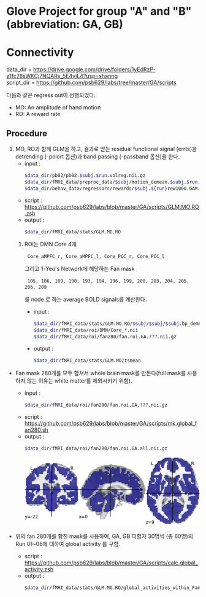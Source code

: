 Glove Project for group "A" and "B" (abbreviation: GA, GB)
=========================================================

# Connectivity

data_dir = https://drive.google.com/drive/folders/1yEdRzP-z1fc78sWKCj7NQARx_5E4viL4?usp=sharing  
script_dir = https://github.com/psb629/labs/tree/master/GA/scripts

다음과 같은 regress out이 선행되었다.
* MO: An amplitude of hand motion
* RO: A reward rate

## Procedure

1. MO, RO과 함께 GLM을 하고, 결과로 얻는 residual functional signal (errts)을 detrending (-polort 옵션)과 band passing (-passband 옵션)을 한다.
	* input : 
		```zsh
		$data_dir/pb02/pb02.$subj.$run.volreg.nii.gz
		$data_dir/fMRI_data/preproc_data/$subj/motion_demean.$subj.$run.1D
		$data_dir/behav_data/regressors/rewards/$subj.${run}rew1000.GAM.1D
		```
	* script : https://github.com/psb629/labs/blob/master/GA/scripts/GLM.MO.RO.zsh
	* output : 
		```zsh
		$data_dir/fMRI_data/stats/GLM.MO.RO
		```
	1. ROI는 DMN Core 4개
		
			Core_aMPFC_r, Core_aMPFC_l, Core_PCC_r, Core_PCC_l

		그리고 1-Yeo's Network에 해당하는 Fan mask
		
			105, 106, 189, 190, 193, 194, 196, 199, 200, 203, 204, 205, 206, 209

		를 node 로 하는 average BOLD signals를 계산한다.
		
		* input :
			```zsh
			$data_dir/fMRI_data/stats/GLM.MO.RO/$subj/$subj/$subj.bp_demean.errts.MO.$run.nii.gz
			$data_dir/fMRI_data/roi/DMN/Core_*.nii
			$data_dir/fMRI_data/roi/fan280/fan.roi.GA.???.nii.gz
			```
		* output :
			```zsh
			$data_dir/fMRI_data/stats/GLM.MO/tsmean
			```

* Fan mask 280개를 모두 합쳐서 whole brain mask를 만든다(full mask를 사용하지 않는 이유는 white matter를 제외시키기 위함).
	* input : 
		```zsh
		$data_dir/fMRI_data/roi/fan280/fan.roi.GA.???.nii.gz
		```
	* script : https://github.com/psb629/labs/blob/master/GA/scripts/mk.global_fan280.sh
	* output : 
		```zsh
		$data_dir/fMRI_data/roi/fan280/fan.roi.GA.all.nii.gz
		```
		![Whole Fan ROIs](https://github.com/psb629/labs/blob/master/GA/images/fan_overall.png)

* 위의 fan 280개를 합친 mask를 사용하여, GA, GB 피험자 30명씩 (총 60명)의 Run 01~06에 대하여 global activity 를 구함.
	* script : https://github.com/psb629/labs/blob/master/GA/scripts/calc.global_activity.zsh
	* output : 
		```zsh
		$data_dir/fMRI_data/stats/GLM.MO.RO/global_activities_within_Fan280/$subj.errts.MO.RO.$run.global_activity.1D
		```
